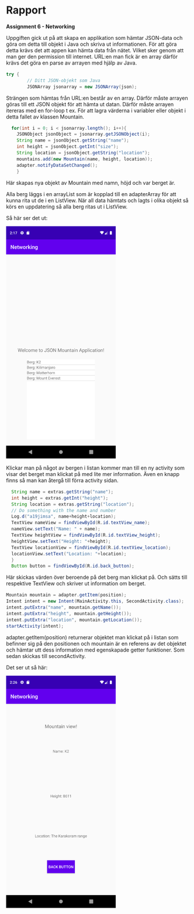 
# Rapport

**Assignment 6 - Networking**

Uppgiften gick ut på att skapa en applikation som hämtar JSON-data och göra om detta till objekt i Java och skriva ut informationen. För att göra detta krävs det att appen kan hämta data från nätet. Vilket sker genom att man ger den permission till internet. URL:en man fick är en array därför krävs det göra en parse av arrayen med hjälp av Java. 
```Java
try {
        // Ditt JSON-objekt som Java
        JSONArray jsonarray = new JSONArray(json);
```
Strängen som hämtas från URL:en består av en array. Därför måste arrayen göras till ett JSON objekt för att hämta ut datan. Därför måste arrayen itereras med en for-loop t ex. För att lagra värderna i variabler eller objekt i detta fallet av klassen Mountain.

```Java
  for(int i = 0; i < jsonarray.length(); i++){
    JSONObject jsonObject = jsonarray.getJSONObject(i);
    String name = jsonObject.getString("name");
    int height = jsonObject.getInt("size");
    String location = jsonObject.getString("location");
    mountains.add(new Mountain(name, height, location));
    adapter.notifyDataSetChanged();
    }
```
Här skapas nya objekt av Mountain med namn, höjd och var berget är.

Alla berg läggs i en arrayList som är kopplad till en adapterArray för att kunna rita ut de i en ListView. När all data hämtats och lagts i olika objekt så körs en uppdatering så alla berg ritas ut i ListView.

Så här ser det ut:

<img src="app1.png" width="300" />

Klickar man på något av bergen i listan kommer man till en ny activity som visar det berget man klickat på med lite mer information. Även en knapp finns så man kan återgå till förra activity sidan.

```Java
  String name = extras.getString("name");
  int height = extras.getInt("height");
  String location = extras.getString("location");
  // Do something with the name and number
  Log.d("a19jimsa", name+height+location);
  TextView nameView = findViewById(R.id.textView_name);
  nameView.setText("Name: " + name);
  TextView heightView = findViewById(R.id.textView_height);
  heightView.setText("Height: "+height);
  TextView locationView = findViewById(R.id.textView_location);
  locationView.setText("Location: "+location);
  }
  Button button = findViewById(R.id.back_button);
 ```
 Här skickas värden över beroende på det berg man klickat på. Och sätts till respektive TextView och skriver ut information om berget.
 
 ```Java
 Mountain mountain = adapter.getItem(position);
 Intent intent = new Intent(MainActivity.this, SecondActivity.class);
 intent.putExtra("name", mountain.getName());
 intent.putExtra("height", mountain.getHeight());
 intent.putExtra("location", mountain.getLocation());
 startActivity(intent);
```
adapter.getItem(position) returnerar objektet man klickat på i listan som befinner sig på den positionen och mountain är en referens av det objektet och hämtar utt dess information med egenskapade getter funktioner. Som sedan skickas till secondActivity.

Det ser ut så här:

<img src="app2.png" width="300" />

